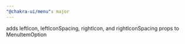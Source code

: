 ```yaml
---
"@chakra-ui/menu": major
---
```


adds leftIcon, leftIconSpacing, rightIcon, and rightIconSpacing props to
MenuItemOption

